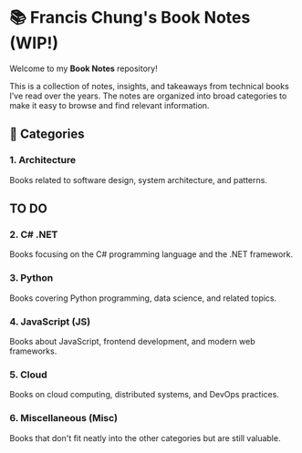 # 📚 Francis Chung's Book Notes (WIP!)

Welcome to my **Book Notes** repository! 

This is a collection of notes, insights, and takeaways from technical books I’ve read over the years. 
The notes are organized into broad categories to make it easy to browse and find relevant information.  

## 📂 Categories  

### 1. **Architecture**  
Books related to software design, system architecture, and patterns.  

## TO DO ##

### 2. **C# .NET**  
Books focusing on the C# programming language and the .NET framework.  

### 3. **Python**  
Books covering Python programming, data science, and related topics.  

### 4. **JavaScript (JS)**  
Books about JavaScript, frontend development, and modern web frameworks.  

### 5. **Cloud**  
Books on cloud computing, distributed systems, and DevOps practices.  

### 6. **Miscellaneous (Misc)**  
Books that don't fit neatly into the other categories but are still valuable. 
